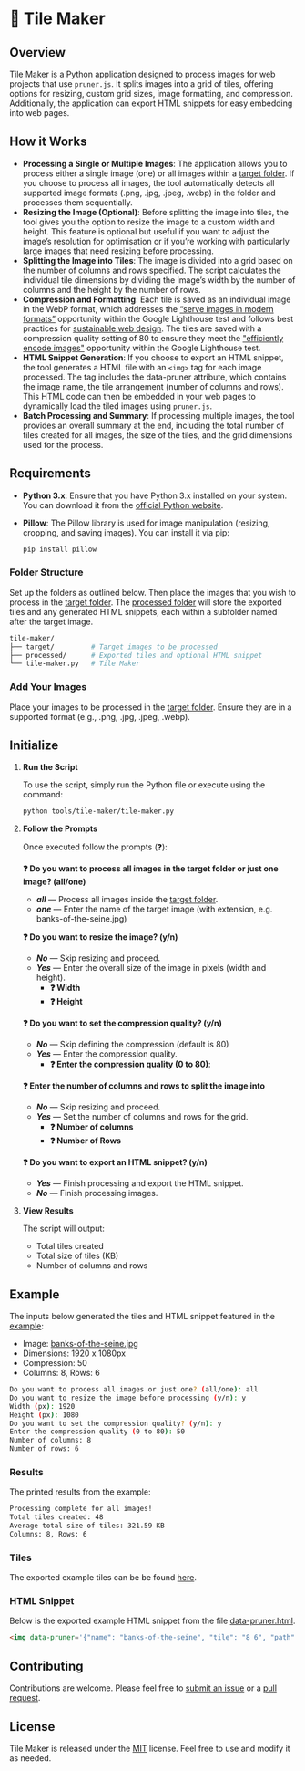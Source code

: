 # 🧩 Tile Maker

## Overview

Tile Maker is a Python application designed to process images for web projects that use `pruner.js`. It splits images into a grid of tiles, offering options for resizing, custom grid sizes, image formatting, and compression. Additionally, the application can export HTML snippets for easy embedding into web pages.

## How it Works

- **Processing a Single or Multiple Images**: The application allows you to process either a single image (one) or all images within a [target folder](/tools/tile-maker/target/). If you choose to process all images, the tool automatically detects all supported image formats (.png, .jpg, .jpeg, .webp) in the folder and processes them sequentially.
- **Resizing the Image (Optional)**: Before splitting the image into tiles, the tool gives you the option to resize the image to a custom width and height. This feature is optional but useful if you want to adjust the image’s resolution for optimisation or if you’re working with particularly large images that need resizing before processing.
- **Splitting the Image into Tiles**: The image is divided into a grid based on the number of columns and rows specified. The script calculates the individual tile dimensions by dividing the image’s width by the number of columns and the height by the number of rows.
- **Compression and Formatting**: Each tile is saved as an individual image in the WebP format, which addresses the [“serve images in modern formats”](https://developer.chrome.com/docs/lighthouse/performance/uses-webp-images) opportunity within the Google Lighthouse test and follows best practices for [sustainable web design](https://github.com/Sustainable-WWW/Sustainable-Web-Practices-Wiki/blob/main/Wiki/Image/Image_Formats.md). The tiles are saved with a compression quality setting of 80 to ensure they meet the ["efficiently encode images"](https://developer.chrome.com/docs/lighthouse/performance/uses-optimized-images) opportunity within the Google Lighthouse test.
- **HTML Snippet Generation**: If you choose to export an HTML snippet, the tool generates a HTML file with an `<img>` tag for each image processed. The tag includes the data-pruner attribute, which contains the image name, the tile arrangement (number of columns and rows). This HTML code can then be embedded in your web pages to dynamically load the tiled images using `pruner.js`.
-	**Batch Processing and Summary**: If processing multiple images, the tool provides an overall summary at the end, including the total number of tiles created for all images, the size of the tiles, and the grid dimensions used for the process.

## Requirements

- **Python 3.x**: Ensure that you have Python 3.x installed on your system. You can download it from the [official Python website](https://python.org/downloads/).
- **Pillow**: The Pillow library is used for image manipulation (resizing, cropping, and saving images). You can install it via pip:

  ```bash
  pip install pillow
  ```

### Folder Structure

Set up the folders as outlined below. Then place the images that you wish to process in the [target folder](/tools/tile-maker/target/). The [processed folder](/tools/tile-maker/processed/) will store the exported tiles and any generated HTML snippets, each within a subfolder named after the target image.

```bash
tile-maker/
├── target/         # Target images to be processed
├── processed/      # Exported tiles and optional HTML snippet
└── tile-maker.py   # Tile Maker
```

### Add Your Images

Place your images to be processed in the [target folder](/tools/tile-maker/target/). Ensure they are in a supported format (e.g., .png, .jpg, .jpeg, .webp).

## Initialize

1. **Run the Script**

    To use the script, simply run the Python file or execute using the command:

    ```bash
    python tools/tile-maker/tile-maker.py
    ```

2. **Follow the Prompts**

    Once executed follow the prompts (❓):

      **❓ Do you want to process all images in the target folder or just one image? (all/one)**
      - ***all*** — Process all images inside the [target folder](/tools/tile-maker/target/).
      - ***one*** —  Enter the name of the target image (with extension, e.g. banks-of-the-seine.jpg)

      **❓ Do you want to resize the image? (y/n)**
      - ***No*** — Skip resizing and proceed.
      - ***Yes*** — Enter the overall size of the image in pixels (width and height).
        - **❓ Width**
        - **❓ Height**

      **❓ Do you want to set the compression quality? (y/n)**
      - ***No*** — Skip defining the compression (default is 80)
      - ***Yes*** — Enter the compression quality.
        - **❓ Enter the compression quality (0 to 80)**:

      **❓ Enter the number of columns and rows to split the image into**
      - ***No*** — Skip resizing and proceed.
      - ***Yes*** — Set the number of columns and rows for the grid.
        - **❓ Number of columns**
        - **❓ Number of Rows**
        
      **❓ Do you want to export an HTML snippet? (y/n)**
      - ***Yes*** — Finish processing and export the HTML snippet.
      - ***No*** — Finish processing images.

3.	**View Results**

    The script will output:

      - Total tiles created
      - Total size of tiles (KB)
      - Number of columns and rows

## Example

The inputs below generated the tiles and HTML snippet featured in the [example](/README.md#example):

- Image: [banks-of-the-seine.jpg](/tools/tile-maker/target/banks-of-the-seine.jpg)
- Dimensions: 1920 x 1080px
- Compression: 50
- Columns: 8, Rows: 6

```bash
Do you want to process all images or just one? (all/one): all
Do you want to resize the image before processing (y/n): y
Width (px): 1920
Height (px): 1080
Do you want to set the compression quality? (y/n): y
Enter the compression quality (0 to 80): 50
Number of columns: 8
Number of rows: 6
```

### Results

The printed results from the example:

```bash
Processing complete for all images!
Total tiles created: 48
Average total size of tiles: 321.59 KB
Columns: 8, Rows: 6
```

### Tiles

The exported example tiles can be be found [here](/tools/tile-maker/processed/banks-of-the-seine/).

### HTML Snippet

Below is the exported example HTML snippet from the file [data-pruner.html](/tools/tile-maker/processed/banks-of-the-seine/data-pruner.html).

```html
<img data-pruner='{"name": "banks-of-the-seine", "tile": "8 6", "path": "your-path-here/"}' alt="" loading="lazy">
```

## Contributing

Contributions are welcome. Please feel free to [submit an issue](https://github.com/overbrowsing/pruner/issues) or a [pull request](https://github.com/overbrowsing/pruner/pulls).

## License

Tile Maker is released under the [MIT](/LICENSE) license. Feel free to use and modify it as needed.